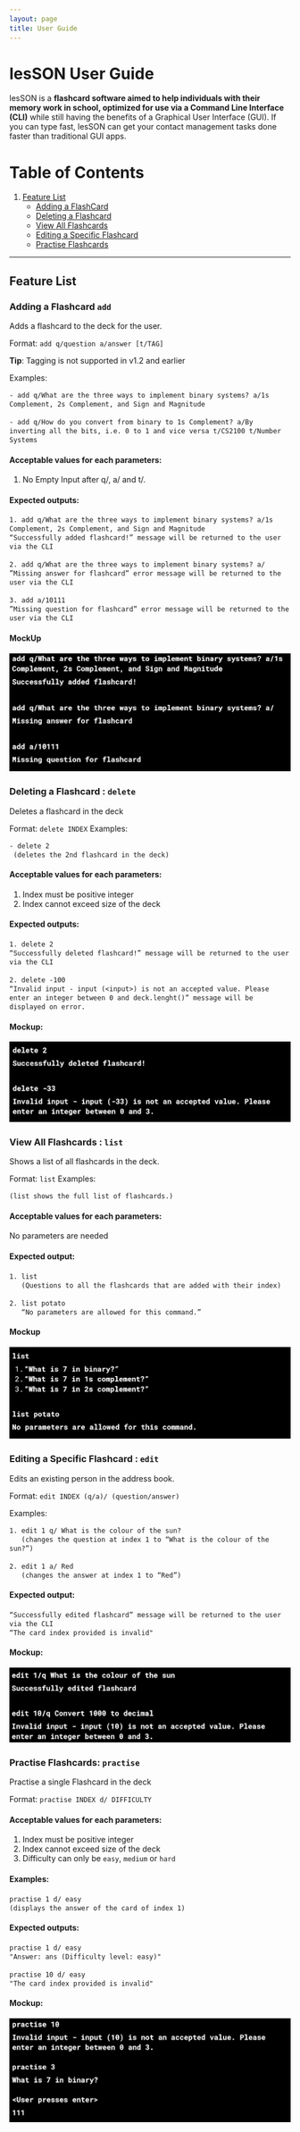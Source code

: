 ```yaml
---
layout: page
title: User Guide
---
```

# lesSON User Guide
lesSON is a **flashcard software aimed to help individuals with their memory work in school, optimized for use via a Command Line Interface (CLI)** while still having the benefits of a Graphical User Interface (GUI). If you can type fast, lesSON can get your contact management tasks done faster than traditional GUI apps.

# Table of Contents
1. [Feature List](#feature-list)
    - [Adding a FlashCard](#adding-a-flashcard-add)
    - [Deleting a Flashcard](#deleting-a-flashcard--delete)
    - [View All Flashcards](#view-all-flashcards--list)
    - [Editing a Specific Flashcard](#editing-a-specific-flashcard--edit)
    - [Practise Flashcards](#practise-flashcards-practise)

--------------------------------------------------------------------------------------------------------------------

## Feature List

### Adding a Flashcard `add`
Adds a flashcard to the deck for the user.

Format: `add q/question a/answer [t/TAG]​`

**Tip**: Tagging is not supported in v1.2 and earlier

Examples:

```
- add q/What are the three ways to implement binary systems? a/1s Complement, 2s Complement, and Sign and Magnitude

- add q/How do you convert from binary to 1s Complement? a/By inverting all the bits, i.e. 0 to 1 and vice versa t/CS2100 t/Number Systems
```

#### Acceptable values for each parameters:
1. No Empty Input after q/, a/ and t/.
#### Expected outputs:
```
1. add q/What are the three ways to implement binary systems? a/1s Complement, 2s Complement, and Sign and Magnitude
“Successfully added flashcard!” message will be returned to the user via the CLI

2. add q/What are the three ways to implement binary systems? a/
”Missing answer for flashcard” error message will be returned to the user via the CLI

3. add a/10111
”Missing question for flashcard” error message will be returned to the user via the CLI
```
#### MockUp
![mock up of add command](./images/UserGuide/mockup_add.png)


### Deleting a Flashcard : `delete`
Deletes a flashcard in the deck

Format: `delete INDEX`
Examples:
```
- delete 2
 (deletes the 2nd flashcard in the deck)
```

#### Acceptable values for each parameters:
1. Index must be positive integer
2. Index cannot exceed size of the deck

#### Expected outputs:
```
1. delete 2
“Successfully deleted flashcard!” message will be returned to the user via the CLI

2. delete -100
“Invalid input - input (<input>) is not an accepted value. Please enter an integer between 0 and deck.lenght()” message will be displayed on error.
```
#### Mockup:
![mock up of delete command](./images/UserGuide/mockup_delete.png)


### View All Flashcards : `list`
Shows a list of all flashcards in the deck.

Format: `list`
Examples:
```
(list shows the full list of flashcards.)
```

#### Acceptable values for each parameters:
No parameters are needed

#### Expected output:
```
1. list
   (Questions to all the flashcards that are added with their index)

2. list potato
   “No parameters are allowed for this command.”
```

#### Mockup
![mock up of list command](./images/UserGuide/mockup_list.png)

### Editing a Specific Flashcard : `edit`
Edits an existing person in the address book.

Format: `edit INDEX (q/a)/ (question/answer)`

Examples:
```
1. edit 1 q/ What is the colour of the sun?
   (changes the question at index 1 to “What is the colour of the sun?”)
   
2. edit 1 a/ Red 
   (changes the answer at index 1 to “Red”)
```
#### Expected output:
```
“Successfully edited flashcard” message will be returned to the user via the CLI
“The card index provided is invalid"
```
#### Mockup:
![mock up of edit command](./images/UserGuide/mockup_edit.png)


### Practise Flashcards: `practise`
Practise a single Flashcard in the deck

Format: `practise INDEX d/ DIFFICULTY`

#### Acceptable values for each parameters:
1. Index must be positive integer
2. Index cannot exceed size of the deck
3. Difficulty can only be `easy`, `medium` or `hard`

#### Examples:
```
practise 1 d/ easy
(displays the answer of the card of index 1)
```
#### Expected outputs:
```
practise 1 d/ easy
"Answer: ans (Difficulty level: easy)"

practise 10 d/ easy
"The card index provided is invalid"
```

#### Mockup:
![mock up of practise command](./images/UserGuide/mockup_practise.png)
